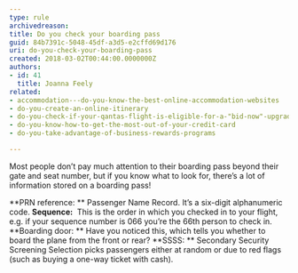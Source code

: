 ```yaml
---
type: rule
archivedreason: 
title: Do you check your boarding pass
guid: 84b7391c-5048-45df-a3d5-e2cffd69d176
uri: do-you-check-your-boarding-pass
created: 2018-03-02T00:44:00.0000000Z
authors:
- id: 41
  title: Joanna Feely
related:
- accommodation---do-you-know-the-best-online-accommodation-websites
- do-you-create-an-online-itinerary
- do-you-check-if-your-qantas-flight-is-eligible-for-a-"bid-now"-upgrade
- do-you-know-how-to-get-the-most-out-of-your-credit-card
- do-you-take-advantage-of-business-rewards-programs

---
```


Most people don’t pay much attention to their boarding pass beyond their gate and seat number, but if you know what to look for, there’s a lot of information stored on a boarding pass!


<!--endintro-->

**PRN reference: ** Passenger Name Record. It’s a six-digit alphanumeric code.
 **Sequence:**  This is the order in which you checked in to your flight, e.g. if your sequence number is 066 you’re the 66th person to check in.
 **Boarding door: ** Have you noticed this, which tells you whether to board the plane from the front or rear?
 **SSSS: ** Secondary Security Screening Selection picks passengers either at random or due to red flags (such as buying a one-way ticket with cash).
